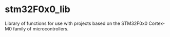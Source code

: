 # stm32F0x0_lib
Library of functions for use with projects based on the STM32F0x0 Cortex-M0 family of microcontrollers.
